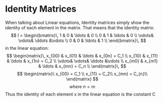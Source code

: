 # Identity Matrices

When talking about Linear equations, Identity matrices simply show the identity of each element in the matrix.
That means that the identity matrix:
$$
I = 
\begin{bmatrix}\,  
	1 & 0 & \ldots & 0 \\
	0 & 1 & \ldots & 0 \\
	\vdots& \vdots& \ddots &\vdots  \\
	0 & 0 & \ldots & 1 \\
\end{bmatrix}\,
$$
in the linear equation:
$$ 
\begin{matrix}\,  
	x_{00} & x_{01} & \ldots & x_{0n} = C_1 \\
	x_{10} & x_{11} & \ldots & x_{1n} = C_2 \\
	\vdots& \vdots& \ddots &\vdots \\
	x_{m0} & x_{m1} & \ldots & x_{mn} = C_n \\
\end{matrix}\,
$$
$$
\begin{matrix}\
x_{00} = C_1 \\
x_{11} = C_2\\
x_{mn} = C_{n}\\
\end{matrix}
$$
$$where \  n = m$$
Thus the identity of each element x in the linear equation is the constant C